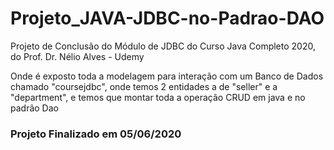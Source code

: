 # Projeto_JAVA-JDBC-no-Padrao-DAO
Projeto de Conclusão do Módulo de JDBC do Curso Java Completo 2020, do Prof. Dr. Nélio Alves - Udemy

Onde é exposto toda a modelagem para interação com um Banco de Dados chamado "coursejdbc", onde temos 2 entidades a de "seller" e a "department",
e temos que montar toda a operação CRUD em java e no padrão Dao

<h3> Projeto Finalizado em 05/06/2020</h3>
